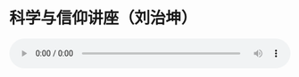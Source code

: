 # 科学与信仰讲座（刘治坤）

<audio style="width: 100%;" preload="false" controls controlslist="nodownload"><source src="//file.simai.life/audio/mp3/old/18479.mp3" type="audio/mpeg">Your browser does not support the audio element.</audio>


